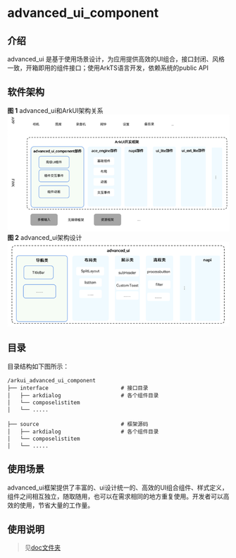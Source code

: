 # advanced_ui_component

## 介绍
advanced_ui 是基于使用场景设计，为应用提供高效的UI组合，接口封闭、风格一致，开箱即用的组件接口；使用ArkTS语言开发，依赖系统的public API

## 软件架构
**图 1**  advanced_ui和ArkUI架构关系 
![](figures/advanced_ui.png "advanced_ui和ArkUI架构关系")
**图 2**  advanced_ui架构设计 
![](figures/advanced_ui_sub.png "advanced_ui架构设计")

## 目录
目录结构如下图所示：

```
/arkui_advanced_ui_component
├── interface                       # 接口目录
│   ├── arkdialog                   # 各个组件目录
│   └── composelistitem
│   └── .....

├── source                          # 框架源码
│   ├── arkdialog                   # 各个组件目录
│   └── composelistitem
│   └── .....
```
## 使用场景<a name="section171384529150"></a>

advanced_ui框架提供了丰富的、ui设计统一的、高效的UI组合组件、样式定义，组件之间相互独立，随取随用，也可以在需求相同的地方重复使用。开发者可以高效的使用，节省大量的工作量。

## 使用说明
> 见[doc文件夹](https://gitee.com/openharmony-sig/arkui_advanced_ui_component/doc)

 
